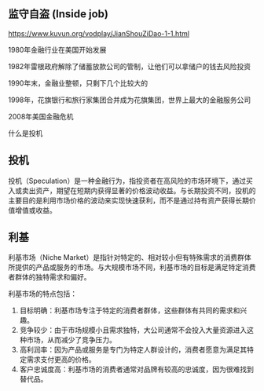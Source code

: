 ## 监守自盗 (Inside job)


https://www.kuvun.org/vodplay/JianShouZiDao-1-1.html

1980年金融行业在美国开始发展

1982年雷根政府解除了储蓄放款公司的管制，让他们可以拿储户的钱去风险投资

1990年末，金融业整顿，只剩下几个比较大的

1998年，花旗银行和旅行家集团合并成为花旗集团，世界上最大的金融服务公司



2008年美国金融危机

什么是投机


## 投机

投机（Speculation）是一种金融行为，指投资者在高风险的市场环境下，通过买入或卖出资产，期望在短期内获得显著的价格波动收益。与长期投资不同，投机的主要目的是利用市场价格的波动来实现快速获利，而不是通过持有资产获得长期价值增值或收益。

## 利基

利基市场（Niche Market）是指针对特定的、相对较小但有特殊需求的消费群体所提供的产品或服务的市场。与大规模市场不同，利基市场的目标是满足特定消费者群体的独特需求和偏好。

利基市场的特点包括：

1. 目标明确：利基市场专注于特定的消费者群体，这些群体有共同的需求和兴趣。
2. 竞争较少：由于市场规模小且需求独特，大公司通常不会投入大量资源进入这种市场，从而减少了竞争压力。
3. 高利润率：因为产品或服务是专门为特定人群设计的，消费者愿意为满足其特定需求支付更高的价格。
4. 客户忠诚度高：利基市场的消费者通常对品牌有较高的忠诚度，因为很难找到替代品。
